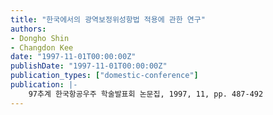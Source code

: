 ```yaml
---
title: "한국에서의 광역보정위성항법 적용에 관한 연구"
authors:
- Dongho Shin
- Changdon Kee
date: "1997-11-01T00:00:00Z"
publishDate: "1997-11-01T00:00:00Z"
publication_types: ["domestic-conference"]
publication: |-
    97추계 한국항공우주 학술발표회 논문집, 1997, 11, pp. 487-492
---
```

